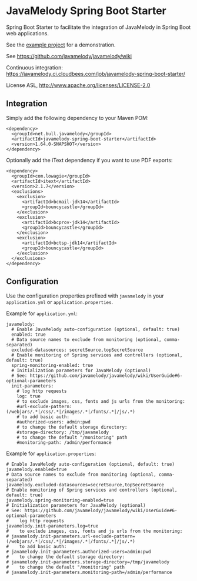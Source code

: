 # JavaMelody Spring Boot Starter

Spring Boot Starter to facilitate the integration of JavaMelody in Spring Boot web applications.

See the [example project](../javamelody-for-spring-boot) for a demonstration.

See https://github.com/javamelody/javamelody/wiki

Continuous integration: https://javamelody.ci.cloudbees.com/job/javamelody-spring-boot-starter/

License ASL, http://www.apache.org/licenses/LICENSE-2.0

## Integration

Simply add the following dependency to your Maven POM:

    <dependency>
      <groupId>net.bull.javamelody</groupId>
      <artifactId>javamelody-spring-boot-starter</artifactId>
      <version>1.64.0-SNAPSHOT</version>
    </dependency>

Optionally add the iText dependency if you want to use PDF exports:

    <dependency>
      <groupId>com.lowagie</groupId>
      <artifactId>itext</artifactId>
      <version>2.1.7</version>
      <exclusions>
        <exclusion>
          <artifactId>bcmail-jdk14</artifactId>
          <groupId>bouncycastle</groupId>
        </exclusion>
        <exclusion>
          <artifactId>bcprov-jdk14</artifactId>
          <groupId>bouncycastle</groupId>
        </exclusion>
        <exclusion>
          <artifactId>bctsp-jdk14</artifactId>
          <groupId>bouncycastle</groupId>
        </exclusion>
      </exclusions>
    </dependency>

## Configuration

Use the configuration properties prefixed with `javamelody` in your `application.yml` or `application.properties`.

Example for `application.yml`:

    javamelody:
      # Enable JavaMelody auto-configuration (optional, default: true)
      enabled: true
      # Data source names to exclude from monitoring (optional, comma-separated)
      excluded-datasources: secretSource,topSecretSource
      # Enable monitoring of Spring services and controllers (optional, default: true)
      spring-monitoring-enabled: true
      # Initialization parameters for JavaMelody (optional)
      # See: https://github.com/javamelody/javamelody/wiki/UserGuide#6-optional-parameters
      init-parameters:
        # log http requests
        log: true
        # to exclude images, css, fonts and js urls from the monitoring:
        #url-exclude-pattern: (/webjars/.*|/css/.*|/images/.*|/fonts/.*|/js/.*)
        # to add basic auth:
        #authorized-users: admin:pwd
        # to change the default storage directory:
        #storage-directory: /tmp/javamelody
        # to change the default "/monitoring" path
        #monitoring-path: /admin/performance


Example for `application.properties`:

    # Enable JavaMelody auto-configuration (optional, default: true)
    javamelody.enabled=true
    # Data source names to exclude from monitoring (optional, comma-separated)
    javamelody.excluded-datasources=secretSource,topSecretSource
    # Enable monitoring of Spring services and controllers (optional, default: true)
    javamelody.spring-monitoring-enabled=true
    # Initialization parameters for JavaMelody (optional)
    # See: https://github.com/javamelody/javamelody/wiki/UserGuide#6-optional-parameters
    #    log http requests
    javamelody.init-parameters.log=true
    #    to exclude images, css, fonts and js urls from the monitoring:
    # javamelody.init-parameters.url-exclude-pattern=(/webjars/.*|/css/.*|/images/.*|/fonts/.*|/js/.*)
    #    to add basic auth:
    # javamelody.init-parameters.authorized-users=admin:pwd
    #    to change the default storage directory:
    # javamelody.init-parameters.storage-directory=/tmp/javamelody
    #    to change the default "/monitoring" path
    # javamelody.init-parameters.monitoring-path=/admin/performance

